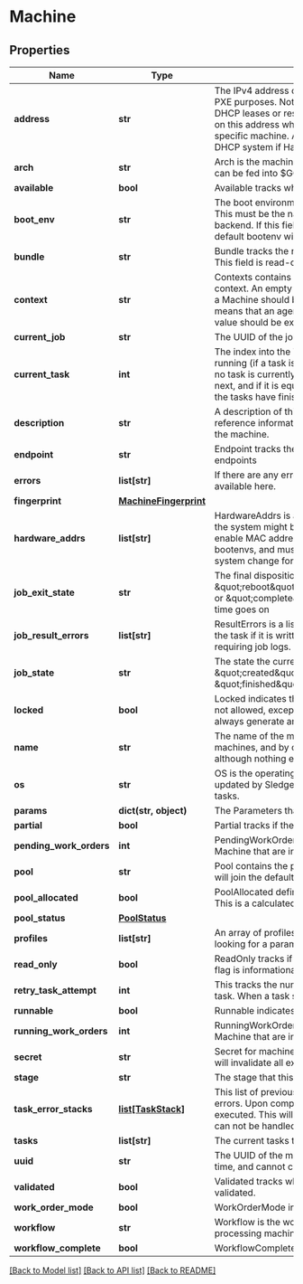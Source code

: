 # Machine

## Properties
Name | Type | Description | Notes
------------ | ------------- | ------------- | -------------
**address** | **str** | The IPv4 address of the machine that should be used for PXE purposes.  Note that this field does not directly tie into DHCP leases or reservations -- the provisioner relies solely on this address when determining what to render for a specific machine. Address is updated automatically by the DHCP system if HardwareAddrs is filled out. | [optional] 
**arch** | **str** | Arch is the machine architecture. It should be an arch that can be fed into $GOARCH. | 
**available** | **bool** | Available tracks whether or not the model passed validation. | [optional] 
**boot_env** | **str** | The boot environment that the machine should boot into.  This must be the name of a boot environment present in the backend. If this field is not present or blank, the global default bootenv will be used instead. | [optional] 
**bundle** | **str** | Bundle tracks the name of the store containing this object. This field is read-only, and cannot be changed via the API. | [optional] 
**context** | **str** | Contexts contains the name of the current execution context. An empty string indicates that an agent running on a Machine should be executing tasks, and any other value means that an agent running with its context set for this value should be executing tasks. | [optional] 
**current_job** | **str** | The UUID of the job that is currently running. | [optional] 
**current_task** | **int** | The index into the Tasks list for the task that is currently running (if a task is running) or the next task that will run (if no task is currently running).  If -1, then the first task will run next, and if it is equal to the length of the Tasks list then all the tasks have finished running. | 
**description** | **str** | A description of this machine.  This can contain any reference information for humans you want associated with the machine. | [optional] 
**endpoint** | **str** | Endpoint tracks the owner of the object among DRP endpoints | [optional] 
**errors** | **list[str]** | If there are any errors in the validation process, they will be available here. | [optional] 
**fingerprint** | [**MachineFingerprint**](MachineFingerprint.md) |  | [optional] 
**hardware_addrs** | **list[str]** | HardwareAddrs is a list of MAC addresses we expect that the system might boot from. This must be filled out to enable MAC address based booting from the various bootenvs, and must be updated if the MAC addresses for a system change for whatever reason. | [optional] 
**job_exit_state** | **str** | The final disposition of the current job. Can be one of \&quot;reboot\&quot;,\&quot;poweroff\&quot;,\&quot;stop\&quot;, or \&quot;complete\&quot; Other substates may be added as time goes on | [optional] 
**job_result_errors** | **list[str]** | ResultErrors is a list of error from the task.  This is filled in by the task if it is written to do so.  This tracks results without requiring job logs. | [optional] 
**job_state** | **str** | The state the current job is in.  Must be one of \&quot;created\&quot;, \&quot;failed\&quot;, \&quot;finished\&quot;, \&quot;incomplete\&quot; | [optional] 
**locked** | **bool** | Locked indicates that changes to the Machine by users are not allowed, except for unlocking the machine, which will always generate an Audit event. | 
**name** | **str** | The name of the machine.  This must be unique across all machines, and by convention it is the FQDN of the machine, although nothing enforces that. | 
**os** | **str** | OS is the operating system that the node is running in.  It is updated by Sledgehammer and by the various OS install tasks. | [optional] 
**params** | **dict(str, object)** | The Parameters that have been directly set on the Machine. | [optional] 
**partial** | **bool** | Partial tracks if the object is not complete when returned. | [optional] 
**pending_work_orders** | **int** | PendingWorkOrders is the number of work orders for this Machine that are in the &#39;created&#39; state. | [optional] 
**pool** | **str** | Pool contains the pool the machine is in. Unset machines will join the default Pool | [optional] 
**pool_allocated** | **bool** | PoolAllocated defines if the machine is allocated in this pool This is a calculated field. | [optional] 
**pool_status** | [**PoolStatus**](PoolStatus.md) |  | [optional] 
**profiles** | **list[str]** | An array of profiles to apply to this machine in order when looking for a parameter during rendering. | [optional] 
**read_only** | **bool** | ReadOnly tracks if the store for this object is read-only. This flag is informational, and cannot be changed via the API. | [optional] 
**retry_task_attempt** | **int** | This tracks the number of retry attempts for the current task. When a task succeeds, the retry value is reset. | [optional] 
**runnable** | **bool** | Runnable indicates that this is Runnable. | [optional] 
**running_work_orders** | **int** | RunningWorkOrders is the number of work orders for this Machine that are in the &#39;running&#39; state. | [optional] 
**secret** | **str** | Secret for machine token revocation.  Changing the secret will invalidate all existing tokens for this machine | [optional] 
**stage** | **str** | The stage that this is currently in. | [optional] 
**task_error_stacks** | [**list[TaskStack]**](TaskStack.md) | This list of previous task lists and current tasks to handle errors. Upon completing the list, the previous task list will be executed.  This will be capped to a depth of 1.  Error failures can not be handled. | [optional] 
**tasks** | **list[str]** | The current tasks that are being processed. | [optional] 
**uuid** | **str** | The UUID of the machine. This is auto-created at Create time, and cannot change afterwards. | 
**validated** | **bool** | Validated tracks whether or not the model has been validated. | [optional] 
**work_order_mode** | **bool** | WorkOrderMode indicates if the machine is action mode | [optional] 
**workflow** | **str** | Workflow is the workflow that is currently responsible for processing machine tasks. | 
**workflow_complete** | **bool** | WorkflowComplete indicates if the workflow is complete | [optional] 

[[Back to Model list]](../README.md#documentation-for-models) [[Back to API list]](../README.md#documentation-for-api-endpoints) [[Back to README]](../README.md)


